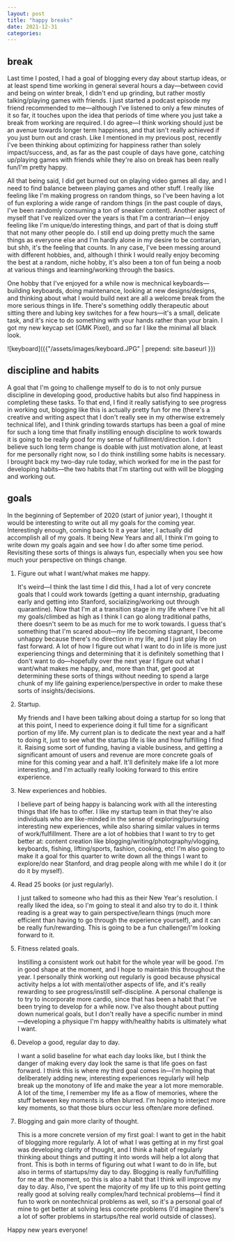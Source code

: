 ```yaml
---
layout: post
title: "happy breaks"
date: 2021-12-31
categories:
---
```


## break

Last time I posted, I had a goal of blogging every day about startup ideas, or at least spend time working in general several hours a day—between covid and being on winter break, I didn't end up grinding, but rather mostly talking/playing games with friends. I just started a podcast episode my friend recommended to me—although I've listened to only a few minutes of it so far, it touches upon the idea that periods of time where you just take a break from working are required. I do agree—I think working should just be an avenue towards longer term happiness, and that isn't really achieved if you just burn out and crash. Like I mentioned in my previous post, recently I've been thinking about optimizing for happiness rather than solely impact/success, and, as far as the past couple of days have gone, catching up/playing games with friends while they're also on break has been really fun/I'm pretty happy.

All that being said, I did get burned out on playing video games all day, and I need to find balance between playing games and other stuff. I really like feeling like I'm making progress on random things, so I've been having a lot of fun exploring a wide range of random things (in the past couple of days, I've been randomly consuming a ton of sneaker content). Another aspect of myself that I've realized over the years is that I'm a contrarian—I enjoy feeling like I'm unique/do interesting things, and part of that is doing stuff that not many other people do. I still end up doing pretty much the same things as everyone else and I'm hardly alone in my desire to be contrarian, but shh, it's the feeling that counts. In any case, I've been messing around with different hobbies, and, although I think I would really enjoy becoming the best at a random, niche hobby, it's also been a ton of fun being a noob at various things and learning/working through the basics.

One hobby that I've enjoyed for a while now is mechnical keyboards—building keyboards, doing maintenance, looking at new designs/designs, and thinking about what I would build next are all a welcome break from the more serious things in life. There's something oddly therapeutic about sitting there and lubing key switches for a few hours—it's a small, delicate task, and it's nice to do something with your hands rather than your brain. I got my new keycap set (GMK Pixel), and so far I like the minimal all black look.

![keyboard]({{"/assets/images/keyboard.JPG" | prepend: site.baseurl }})

## discipline and habits

A goal that I'm going to challenge myself to do is to not only pursue discipline in developing good, productive habits but also find happiness in completing these tasks. To that end, I find it really satisfying to see progress in working out, blogging like this is actually pretty fun for me (there's a creative and writing aspect that I don't really see in my otherwise extremely technical life), and I think grinding towards startups has been a goal of mine for such a long time that finally instilling enough discipline to work towards it is going to be really good for my sense of fulfillment/direction. I don't believe such long term change is doable with just motivation alone, at least for me personally right now, so I do think instilling some habits is necessary. I brought back my two-day rule today, which worked for me in the past for developing habits—the two habits that I'm starting out with will be blogging and working out.

## goals

In the beginning of September of 2020 (start of junior year), I thought it would be interesting to write out all my goals for the coming year. Interestingly enough, coming back to it a year later, I actually did accomplish all of my goals. It being New Years and all, I think I'm going to write down my goals again and see how I do after some time period. Revisiting these sorts of things is always fun, especially when you see how much your perspective on things change.

1. Figure out what I want/what makes me happy.

   It's weird—I think the last time I did this, I had a lot of very concrete goals that I could work towards (getting a quant internship, graduating early and getting into Stanford, socializing/working out through quarantine). Now that I'm at a transition stage in my life where I've hit all my goals/climbed as high as I think I can go along traditional paths, there doesn't seem to be as much for me to work towards. I guess that's something that I'm scared about—my life becoming stagnant, I become unhappy because there's no direction in my life, and I just play life on fast forward. A lot of how I figure out what I want to do in life is more just experiencing things and determining that it is definitely something that I don't want to do—hopefully over the next year I figure out what I want/what makes me happy, and, more than that, get good at determining these sorts of things without needing to spend a large chunk of my life gaining experience/perspective in order to make these sorts of insights/decisions.

2. Startup.

   My friends and I have been talking about doing a startup for so long that at this point, I need to experience doing it full time for a significant portion of my life. My current plan is to dedicate the next year and a half to doing it, just to see what the startup life is like and how fulfilling I find it. Raising some sort of funding, having a viable business, and getting a significant amount of users and revenue are more concrete goals of mine for this coming year and a half. It'll definitely make life a lot more interesting, and I'm actually really looking forward to this entire experience.

3. New experiences and hobbies.

   I believe part of being happy is balancing work with all the interesting things that life has to offer. I like my startup team in that they're also individuals who are like-minded in the sense of exploring/pursuing interesting new experiences, while also sharing similar values in terms of work/fulfillment. There are a lot of hobbies that I want to try to get better at: content creation like blogging/writing/photography/vlogging, keyboards, fishing, lifting/sports, fashion, cooking, etc! I'm also going to make it a goal for this quarter to write down all the things I want to explore/do near Stanford, and drag people along with me while I do it (or do it by myself).

4. Read 25 books (or just regularly).

   I just talked to someone who had this as their New Year's resolution. I really liked the idea, so I'm going to steal it and also try to do it. I think reading is a great way to gain perspective/learn things (much more efficient than having to go through the experience yourself), and it can be really fun/rewarding. This is going to be a fun challenge/I'm looking forward to it.

5. Fitness related goals.

   Instilling a consistent work out habit for the whole year will be good. I'm in good shape at the moment, and I hope to maintain this throughout the year. I personally think working out regularly is good because physical activity helps a lot with mental/other aspects of life, and it's really rewarding to see progress/instill self-discipline. A personal challenge is to try to incorporate more cardio, since that has been a habit that I've been trying to develop for a while now. I've also thought about putting down numerical goals, but I don't really have a specific number in mind—developing a physique I'm happy with/healthy habits is ultimately what I want.

6. Develop a good, regular day to day.

   I want a solid baseline for what each day looks like, but I think the danger of making every day look the same is that life goes on fast forward. I think this is where my third goal comes in—I'm hoping that deliberately adding new, interesting experiences regularly will help break up the monotony of life and make the year a lot more memorable. A lot of the time, I remember my life as a flow of memories, where the stuff between key moments is often blurred. I'm hoping to interject more key moments, so that those blurs occur less often/are more defined.

7. Blogging and gain more clarity of thought.

   This is a more concrete version of my first goal: I want to get in the habit of blogging more regularly. A lot of what I was getting at in my first goal was developing clarity of thought, and I think a habit of regularly thinking about things and putting it into words will help a lot along that front. This is both in terms of figuring out what I want to do in life, but also in terms of startups/my day to day. Blogging is really fun/fulfilling for me at the moment, so this is also a habit that I think will improve my day to day. Also, I've spent the majority of my life up to this point getting really good at solving really complex/hard technical problems—I find it fun to work on nontechnical problems as well, so it's a personal goal of mine to get better at solving less concrete problems (I'd imagine there's a lot of softer problems in startups/the real world outside of classes).

Happy new years everyone!
